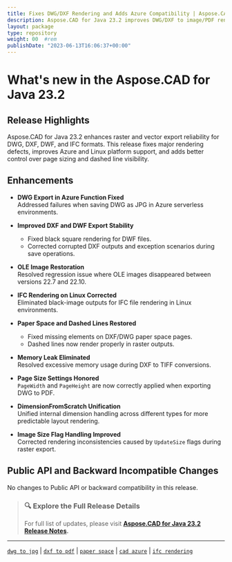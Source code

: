 ```yaml
---
title: Fixes DWG/DXF Rendering and Adds Azure Compatibility | Aspose.CAD for Java 23.2
description: Aspose.CAD for Java 23.2 improves DWG/DXF to image/PDF rendering, resolves Azure Function export issues, and enhances support for IFC, DWF, and paper space content.
layout: package
type: repository
weight: 00	#rem
publishDate: "2023-06-13T16:06:37+00:00"
---
```


# What's new in the Aspose.CAD for Java 23.2

## Release Highlights

Aspose.CAD for Java 23.2 enhances raster and vector export reliability for DWG, DXF, DWF, and IFC formats. This release fixes major rendering defects, improves Azure and Linux platform support, and adds better control over page sizing and dashed line visibility.

## Enhancements

- **DWG Export in Azure Function Fixed**  
  Addressed failures when saving DWG as JPG in Azure serverless environments.

- **Improved DXF and DWF Export Stability**  
  - Fixed black square rendering for DWF files.
  - Corrected corrupted DXF outputs and exception scenarios during save operations.

- **OLE Image Restoration**  
  Resolved regression issue where OLE images disappeared between versions 22.7 and 22.10.

- **IFC Rendering on Linux Corrected**  
  Eliminated black-image outputs for IFC file rendering in Linux environments.

- **Paper Space and Dashed Lines Restored**  
  - Fixed missing elements on DXF/DWG paper space pages.
  - Dashed lines now render properly in raster outputs.

- **Memory Leak Eliminated**  
  Resolved excessive memory usage during DXF to TIFF conversions.

- **Page Size Settings Honored**  
  `PageWidth` and `PageHeight` are now correctly applied when exporting DWG to PDF.

- **DimensionFromScratch Unification**  
  Unified internal dimension handling across different types for more predictable layout rendering.

- **Image Size Flag Handling Improved**  
  Corrected rendering inconsistencies caused by `UpdateSize` flags during raster export.

## Public API and Backward Incompatible Changes

No changes to Public API or backward compatibility in this release.

> ### 🔍 Explore the Full Release Details
>
> For full list of updates, please visit **[Aspose.CAD for Java 23.2 Release Notes](https://releases.aspose.com/cad/java/release-notes/2023/aspose-cad-for-java-23-2-release-notes/).**

---

[`dwg to jpg`](https://search.aspose.com/q/dwg-to-jpg.html) | [`dxf to pdf`](https://search.aspose.com/q/dxf-to-pdf.html) | [`paper space`](https://search.aspose.com/q/paper-space.html) | [`cad azure`](https://search.aspose.com/q/cad-azure.html) | [`ifc rendering`](https://search.aspose.com/q/ifc-rendering.html)

